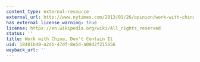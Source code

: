 ```yaml
---
content_type: external-resource
external_url: http://www.nytimes.com/2013/01/26/opinion/work-with-china-dont-contain-it.html
has_external_license_warning: true
license: https://en.wikipedia.org/wiki/All_rights_reserved
status: ''
title: Work with China, Don't Contain It
uid: 18401b49-a2db-47df-8e5d-a08d2f215656
wayback_url: ''
---
```

